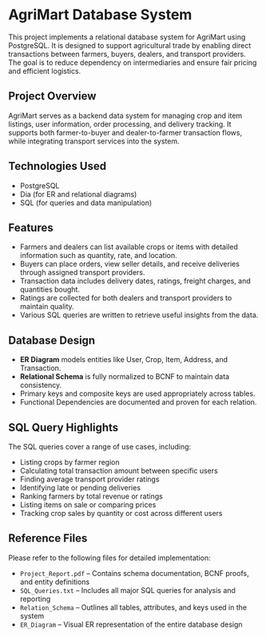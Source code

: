 # AgriMart Database System

This project implements a relational database system for AgriMart using PostgreSQL. It is designed to support agricultural trade by enabling direct transactions between farmers, buyers, dealers, and transport providers. The goal is to reduce dependency on intermediaries and ensure fair pricing and efficient logistics.

## Project Overview

AgriMart serves as a backend data system for managing crop and item listings, user information, order processing, and delivery tracking. It supports both farmer-to-buyer and dealer-to-farmer transaction flows, while integrating transport services into the system.

## Technologies Used

- PostgreSQL
- Dia (for ER and relational diagrams)
- SQL (for queries and data manipulation)

## Features

- Farmers and dealers can list available crops or items with detailed information such as quantity, rate, and location.
- Buyers can place orders, view seller details, and receive deliveries through assigned transport providers.
- Transaction data includes delivery dates, ratings, freight charges, and quantities bought.
- Ratings are collected for both dealers and transport providers to maintain quality.
- Various SQL queries are written to retrieve useful insights from the data.

## Database Design

- **ER Diagram** models entities like User, Crop, Item, Address, and Transaction.
- **Relational Schema** is fully normalized to BCNF to maintain data consistency.
- Primary keys and composite keys are used appropriately across tables.
- Functional Dependencies are documented and proven for each relation.

## SQL Query Highlights

The SQL queries cover a range of use cases, including:
- Listing crops by farmer region
- Calculating total transaction amount between specific users
- Finding average transport provider ratings
- Identifying late or pending deliveries
- Ranking farmers by total revenue or ratings
- Listing items on sale or comparing prices
- Tracking crop sales by quantity or cost across different users

## Reference Files

Please refer to the following files for detailed implementation:

- `Project_Report.pdf` – Contains schema documentation, BCNF proofs, and entity definitions
- `SQL_Queries.txt` – Includes all major SQL queries for analysis and reporting
- `Relation_Schema` – Outlines all tables, attributes, and keys used in the system
- `ER_Diagram` – Visual ER representation of the entire database design

